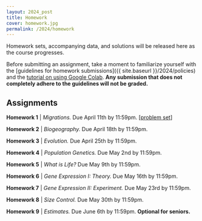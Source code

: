 ```yaml
---
layout: 2024_post
title: Homework
cover: homework.jpg
permalink: /2024/homework
---
```


Homework sets, accompanying data, and solutions will be released here as the course progresses.

Before submitting an assignment, take a moment to familiarize yourself with the [guidelines for homework submissions]({{ site.baseurl }}/2024/policies) and the [tutorial on using Google Colab](https://colab.research.google.com/drive/1fq_HaiuYb1L18uGcoA3eGs6taiUafR-6?usp=sharing). **Any submission that does not completely adhere to the guidelines will not be graded.**
 
## Assignments

**Homework 1** \| *Migrations.* Due April 11th by 11:59pm. [[problem set](https://www.dropbox.com/scl/fi/pglst9eeue26ulf3bjf6t/hw1_migrations_PROBLEMS.pdf?rlkey=33gl872qkdgoiyu9jj7l6d0kk&dl=0)]

**Homework 2** \| *Biogeography.* Due April 18th by 11:59pm.

**Homework 3** \| *Evolution.* Due April 25th by 11:59pm.

**Homework 4** \| *Population Genetics.* Due May 2nd by 11:59pm. 

**Homework 5** \| *What is Life?* Due May 9th by 11:59pm.

**Homework 6** \| *Gene Expression I: Theory.* Due May 16th by 11:59pm.

**Homework 7** \| *Gene Expression II: Experiment.* Due May 23rd by 11:59pm.

**Homework 8** \| *Size Control.* Due May 30th by 11:59pm.

**Homework 9** \| *Estimates.* Due June 6th by 11:59pm. **Optional for seniors.** 